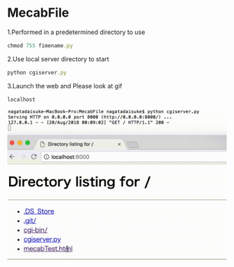 # MecabFile

1.Performed in a predetermined directory to use

```ruby
chmod 755 fimename.py
```

2.Use local server directory to start

```ruby
python cgiserver.py
```

3.Launch the web and Please look at gif

```ruby
localhost
```

![](https://github.com/daisukenagata/MecabFile/blob/master/movie.gif?raw=true)
